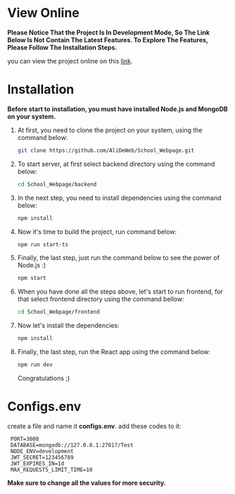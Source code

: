 # View Online

<b>Please Notice That the Project Is In Development Mode, So The Link Below Is Not Contain The Latest Features.
To Explore The Features, Please Follow The Installation Steps.</b>

you can view the project online on this <a href="https://school-webpage-mu.vercel.app/">link</a>.

# Installation

<b>Before start to installation, you must have installed Node.js and MongoDB on your system.</b>

1. At first, you need to clone the project on your system, using the command below:
    ```bash
   git clone https://github.com/AliDeWeb/School_Webpage.git
   ```
2. To start server, at first select backend directory using the command below:
    ```bash
   cd School_Webpage/backend
   ```
3. In the next step, you need to install dependencies using the command below:
    ```bash
   npm install
   ```
4. Now it's time to build the project, run command below:
   ```bash
   npm run start-ts
   ```
5. Finally, the last step, just run the command below to see the power of Node.js :)
   ```bash
   npm start
   ```
6. When you have done all the steps above, let's start to run frontend, for that select frontend directory using the
   command bellow:
   ```bash
   cd School_Webpage/frontend
   ```
7. Now let's install the dependencies:
    ```bash
   npm install
   ```
8. Finally, the last step, run the React app using the command below:
    ```bash
   npm run dev
   ```

   Congratulations ;)

# Configs.env

create a file and name it <b>configs.env</b>.
add these codes to it:

   ```dotenv
    PORT=3000
    DATABASE=mongodb://127.0.0.1:27017/Test
    NODE_ENV=development
    JWT_SECRET=123456789
    JWT_EXPIRES_IN=1d
    MAX_REQUESTS_LIMIT_TIME=10
   ```

<b>Make sure to change all the values for more security.</b>